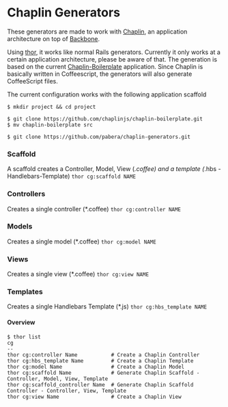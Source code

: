 Chaplin Generators
==================

These generators are made to work with [Chaplin](https://github.com/chaplinjs/chaplin), an application architecture on top of [Backbone](https://github.com/documentcloud/backbone). 

Using [thor](https://github.com/wycats/thor), it works like normal Rails generators. Currently it only works at a certain application architecture, please be aware of that. The generation is based on the current [Chaplin-Boilerplate](https://github.com/chaplinjs/chaplin-boilerplate) application. Since Chaplin is basically written in Coffeescript, the generators will also generate CoffeeScript files.

The current configuration works with the following application scaffold

```
$ mkdir project && cd project

$ git clone https://github.com/chaplinjs/chaplin-boilerplate.git
$ mv chaplin-boilerplate src

$ git clone https://github.com/pabera/chaplin-generators.git
```

### Scaffold
A scaffold creates a Controller, Model, View (*.coffee) and a template (*.hbs - Handlebars-Template)
`thor cg:scaffold NAME`


### Controllers
Creates a single controller (*.coffee)
`thor cg:controller NAME`


### Models
Creates a single model (*.coffee)
`thor cg:model NAME`


### Views
Creates a single view (*.coffee)
`thor cg:view NAME`


### Templates
Creates a single Handlebars Template (*.js)
`thor cg:hbs_template NAME`


#### Overview
```
$ thor list
cg
--
thor cg:controller Name           # Create a Chaplin Controller
thor cg:hbs_template Name         # Create a Chaplin Template
thor cg:model Name                # Create a Chaplin Model
thor cg:scaffold Name             # Generate Chaplin Scaffold - Controller, Model, View, Template
thor cg:scaffold_controller Name  # Generate Chaplin Scaffold Controller - Controller, View, Template
thor cg:view Name                 # Create a Chaplin View
```